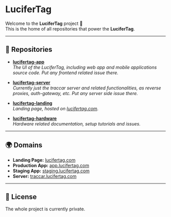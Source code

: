 # LuciferTag

Welcome to the **LuciferTag** project 👋  
This is the home of all repositories that power the **LuciferTag**.

---

## 🚀 Repositories

- [**lucifertag-app**](https://github.com/LuciferTracker/lucifertag-app)  
  _The UI of the LuciferTag, including web app and mobile applications source code. Put any frontend related issue there._

- [**lucifertag-server**](https://github.com/LuciferTracker/lucifertag-server)  
  _Currently just the traccar server and related functionalities, as reverse proxies, auth-gateway, etc. Put any server side issue there._

- [**lucifertag-landing**](https://github.com/LuciferTracker/lucifertag-landing)  
  _Landing page, hosted on [lucifertag.com](https://lucifertag.com)._

- [**lucifertag-hardware**](https://github.com/LuciferTracker/lucifertag-hardware)  
  _Hardware related documentation, setup tutorials and issues._

---

## 🌍 Domains

- **Landing Page:** [lucifertag.com](https://lucifertag.com)  
- **Production App:** [app.lucifertag.com](https://app.lucifertag.com)
- **Staging App:** [staging.lucifertag.com](https://staging.lucifertag.com)  
- **Server:** [traccar.lucifertag.com](https://traccar.lucifertag.com)  

---

## 📖 License

The whole project is currently private.

